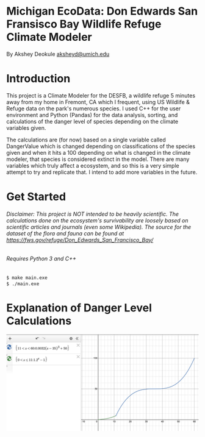 Michigan EcoData: Don Edwards San Fransisco Bay Wildlife Refuge Climate Modeler
===============================================================================
By Akshey Deokule <aksheyd@umich.edu>

# Introduction
This project is a Climate Modeler for the DESFB, a wildlife refuge 5 minutes away from my home in Fremont, CA which I frequent, using US Wildlife & Refuge data on the park's numerous species. I used C++ for the user environment and Python (Pandas) for the data analysis, sorting, and calculations of the danger level of species depending on the climate variables given.

The calculations are (for now) based on a single variable called DangerValue which is changed depending on classifications of the species given and when it hits a 100 depending on what is changed in the climate modeler, that species is considered extinct in the model. There are many variables which truly affect a ecosystem, and so this is a very simple attempt to try and replicate that. I intend to add more variables in the future.

# Get Started
###### Disclaimer: This project is *NOT* intended to be heavily scientific. The calculations done on the ecosystem's survivability are loosely based on scientific articles and journals (even some Wikipedia). The source for the dataset of the flora and fauna can be found at https://fws.gov/refuge/Don_Edwards_San_Francisco_Bay/ 
###### *Requires Python 3 and C++*

```console 
$ make main.exe
$ ./main.exe
```

# Explanation of Danger Level Calculations
![](img/danger_lvl_regression.png)


